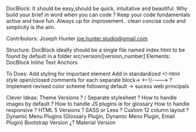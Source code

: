 DocBlock: It should be easy,should be quick, intuitative and beautiful. Why build your brief in word when you can code ? Keep your code fundamentals active and have fun. Always up for improvement.. clean concise code and simplicity is the aim. 

Contributors:
Joseph Hunter joe.hunter.studio@gmail.com

Structure:
 DocBlock ideally should be a single file named index.html to be found by default in a folder
 src/version/[version_number]
   Elements: 
     DocBlock
	 Inline Text 
	 Anchors

To Does:
Add styling for important element
Add in standardized <!-html style open/closed comments for each separate block-> <--!/----> ?
Implement revised color scheme following default -> sucess web principals


Clever Ideas:
Theme Versions ? / Separate stylesheet ? 
How to handle images by default ?
How to handle JS plugins ie for glossary
How to handle responsive ?
HTML 5 Versions ?
SASS or Less ? 
Custom 12 column layout ?
Dynamic Menu
Plugins (Glossary Plugin, Dynamic Menu Plugin, Email Plugin)
Bootstrap Version ¿? Material Version 
